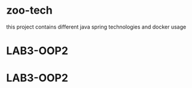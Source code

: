 # zoo-tech
this project contains different java spring technologies 
and docker usage
# LAB3-OOP2
# LAB3-OOP2
